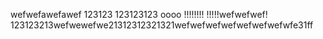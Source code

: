 wefwefawefawef
123123
123123123
oooo
!!!!!!!!
!!!!!wefwefwef!
123123213wefwewefwe21312312321321wefwefwefwefwefwefwefwfe31ff
